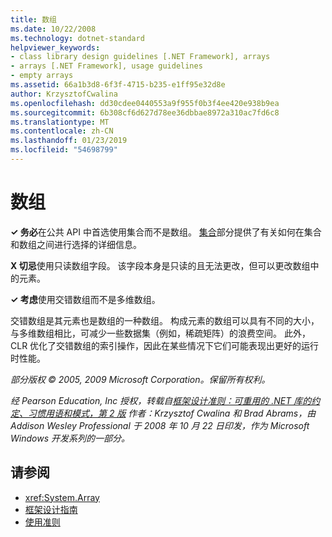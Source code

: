 ```yaml
---
title: 数组
ms.date: 10/22/2008
ms.technology: dotnet-standard
helpviewer_keywords:
- class library design guidelines [.NET Framework], arrays
- arrays [.NET Framework], usage guidelines
- empty arrays
ms.assetid: 66a1b3d8-6f3f-4715-b235-e1ff95e32d8e
author: KrzysztofCwalina
ms.openlocfilehash: dd30cdee0440553a9f955f0b3f4ee420e938b9ea
ms.sourcegitcommit: 6b308cf6d627d78ee36dbbae8972a310ac7fd6c8
ms.translationtype: MT
ms.contentlocale: zh-CN
ms.lasthandoff: 01/23/2019
ms.locfileid: "54698799"
---
```

# <a name="arrays"></a>数组
**✓ 务必**在公共 API 中首选使用集合而不是数组。 [集合](../../../docs/standard/design-guidelines/guidelines-for-collections.md)部分提供了有关如何在集合和数组之间进行选择的详细信息。  
  
 **X 切忌**使用只读数组字段。 该字段本身是只读的且无法更改，但可以更改数组中的元素。  
  
 **✓ 考虑**使用交错数组而不是多维数组。  
  
 交错数组是其元素也是数组的一种数组。 构成元素的数组可以具有不同的大小，与多维数组相比，可减少一些数据集（例如，稀疏矩阵）的浪费空间。 此外，CLR 优化了交错数组的索引操作，因此在某些情况下它们可能表现出更好的运行时性能。  
  
 *部分版权 © 2005, 2009 Microsoft Corporation。保留所有权利。*  
  
 *经 Pearson Education, Inc 授权，转载自[框架设计准则：可重用的 .NET 库的约定、习惯用语和模式，第 2 版](https://www.informit.com/store/framework-design-guidelines-conventions-idioms-and-9780321545619) 作者：Krzysztof Cwalina 和 Brad Abrams，由 Addison Wesley Professional 于 2008 年 10 月 22 日印发，作为 Microsoft Windows 开发系列的一部分。*  
  
## <a name="see-also"></a>请参阅

- <xref:System.Array>
- [框架设计指南](../../../docs/standard/design-guidelines/index.md)
- [使用准则](../../../docs/standard/design-guidelines/usage-guidelines.md)

